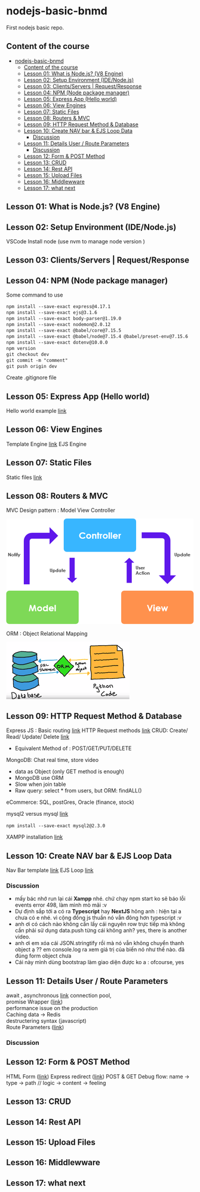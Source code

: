 # nodejs-basic-bnmd
First nodejs basic repo.

## Content of the course

- [nodejs-basic-bnmd](#nodejs-basic-bnmd)
  - [Content of the course](#content-of-the-course)
  - [Lesson 01: What is Node.js? (V8 Engine)](#lesson-01-what-is-nodejs-v8-engine)
  - [Lesson 02: Setup Environment (IDE/Node.js)](#lesson-02-setup-environment-idenodejs)
  - [Lesson 03: Clients/Servers | Request/Response](#lesson-03-clientsservers--requestresponse)
  - [Lesson 04: NPM (Node package manager)](#lesson-04-npm-node-package-manager)
  - [Lesson 05: Express App (Hello world)](#lesson-05-express-app-hello-world)
  - [Lesson 06: View Engines](#lesson-06-view-engines)
  - [Lesson 07: Static Files](#lesson-07-static-files)
  - [Lesson 08: Routers \& MVC](#lesson-08-routers--mvc)
  - [Lesson 09: HTTP Request Method \& Database](#lesson-09-http-request-method--database)
  - [Lesson 10: Create NAV bar \& EJS Loop Data](#lesson-10-create-nav-bar--ejs-loop-data)
    - [Discussion](#discussion)
  - [Lesson 11: Details User / Route Parameters](#lesson-11-details-user--route-parameters)
    - [Discussion](#discussion-1)
  - [Lesson 12: Form \& POST Method](#lesson-12-form--post-method)
  - [Lesson 13: CRUD](#lesson-13-crud)
  - [Lesson 14: Rest API](#lesson-14-rest-api)
  - [Lesson 15: Upload Files](#lesson-15-upload-files)
  - [Lesson 16: Middlewware](#lesson-16-middlewware)
  - [Lesson 17: what next](#lesson-17-what-next)


## Lesson 01: What is Node.js? (V8 Engine)

## Lesson 02: Setup Environment (IDE/Node.js)

VSCode 
Install node (use nvm to manage node version )

## Lesson 03: Clients/Servers | Request/Response

## Lesson 04: NPM (Node package manager)

Some command to use

    npm install --save-exact express@4.17.1
    npm install --save-exact ejs@3.1.6
    npm install --save-exact body-parser@1.19.0
    npm install --save-exact nodemon@2.0.12
    npm install --save-exact @babel/core@7.15.5
    npm install --save-exact @babel/node@7.15.4 @babel/preset-env@7.15.6
    npm install --save-exact dotenv@10.0.0
    npm version 
    git checkout dev 
    git commit -m "comment"
    git push origin dev 

Create .gitignore file

## Lesson 05: Express App (Hello world)

Hello world example [link](http://expressjs.com/en/starter/hello-world.html)

## Lesson 06: View Engines

Template Engine [link](http://expressjs.com/en/resources/template-engines.html)
EJS Engine

## Lesson 07: Static Files 

Static files [link](http://expressjs.com/en/starter/static-files.html)

## Lesson 08: Routers & MVC

MVC Design pattern : Model View Controller

![MVC Design pattern : Model View Controller](src/public/images/mvc.png)

ORM : Object Relational Mapping

![ORM : Object Relational Mapping](src/public/images/orm.png)

## Lesson 09: HTTP Request Method & Database

Express JS : Basic routing [link](http://expressjs.com/en/starter/basic-routing.html)
HTTP Request methods [link](https://en.wikipedia.org/wiki/HTTP#Request_methods)
CRUD: Create/ Read/ Update/ Delete [link](https://vi.wikipedia.org/wiki/CRUD)
- Equivalent Method of : POST/GET/PUT/DELETE

MongoDB: Chat real time, store video
- data as Object (only GET method is enough)
- MongoDB use ORM
- Slow when join table
- Raw query: select * from users, but ORM: findALL()

eCommerce: SQL, postGres, Oracle (finance, stock)

mysql2 versus mysql [link](https://www.google.com/url?sa=t&rct=j&q=&esrc=s&source=web&cd=&cad=rja&uact=8&ved=2ahUKEwj-w-maie__AhVatlYBHaNsAdMQFnoECA4QAQ&url=https%3A%2F%2Fstackoverflow.com%2Fquestions%2F25344661%2Fwhat-is-the-difference-between-mysql-mysql2-considering-nodejs&usg=AOvVaw2yyP0kcoAiAuV_dNPREENF&opi=89978449)

`npm install --save-exact mysql2@2.3.0`

XAMPP installation [link](https://www.apachefriends.org/download_success.html)


## Lesson 10: Create NAV bar & EJS Loop Data

Nav Bar template [link](https://www.w3schools.com/howto/howto_js_topnav.asp)
EJS Loop [link](https://stackoverflow.com/questions/22952044/loop-through-json-in-ejs)

### Discussion

* mấy bác nhớ run lại cái **Xampp** nhé. chứ chạy npm start ko sẽ báo lỗi events error 498, làm mình mò mãi :v
* Dự định sắp tới a có ra **Typescript** hay **NextJS** hông anh : hiện tại a chưa có e nhé. vì cộng đồng js thuần nó vẫn đông hơn typescript :v
* anh ơi có cách nào không cần lấy cái nguyên row trực tiếp mà không cần phải sử dụng data.push từng cái không anh? yes, there is another video.
* anh ơi em xóa cái JSON.stringtify rồi mà nó vẫn không chuyển thanh object ạ ?? em console.log ra xem giá trị của biến nó như thế nào. đã đúng form object chưa
* Cái này mình dùng bootstrap làm giao diện được ko a : ofcourse, yes

## Lesson 11: Details User / Route Parameters

await , asynchronous  [link](https://www.w3schools.com/js/js_async.asp)
connection pool,   
promise Wrapper ([link](https://www.npmjs.com/package/mysql2))  
performance issue on the production   
Caching data -> Redis   
destructering syntax (javascript)  
Route Parameters ([link](http://expressjs.com/en/guide/routing.html))  


### Discussion

## Lesson 12: Form & POST Method

HTML Form ([link](https://www.w3schools.com/html/html_forms.asp))
Express redirect ([link](https://expressjs.com/en/api.html))
POST & GET
Debug flow: name -> type -> path // logic -> content -> feeling

## Lesson 13: CRUD

## Lesson 14: Rest API

## Lesson 15: Upload Files

## Lesson 16: Middlewware

## Lesson 17: what next
